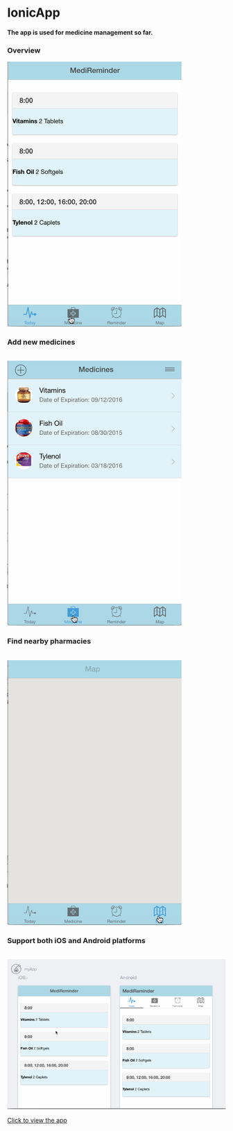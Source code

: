 # IonicApp

<html>
<body>
<h4>The app is used for medicine management so far.</h4>
<h3>Overview</h3>
<img src="https://github.com/hong000/IonicApp/blob/master/Overview.gif" alt="Overview gif">
<h3>Add new medicines</h3><br />
<img src="https://github.com/hong000/IonicApp/blob/master/AddNewMedicine.gif" alt="Add new medicines gif">
<br />
<h3>Find nearby pharmacies</h3><br />
<img src="https://github.com/hong000/IonicApp/blob/master/Map.gif" alt="map gif">
<br />
<h3>Support both iOS and Android platforms</h3><br />
<img src="https://github.com/hong000/IonicApp/blob/master/Platforms.gif" alt="platforms gif">

<a href = "http://webpage.pace.edu/yh19243n/MedicineApp/www/#/tab/dash" target="_blank" style="text-decoration: underline; ">Click to view the app</a>

</body>
</html>
